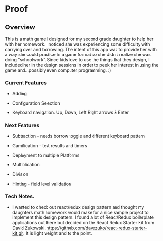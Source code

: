 # Proof 

## Overview
This is a math game I designed for my second grade daughter to help her with her homework. I noticed she was experiencing some difficulty with carrying over and borrowing. The intent of this app was to provide her with a way she could practice in a game format so she didn't realize she was doing "schoolwork". Since kids love to use the things that they design, I included her in the design sessions in order to peek her interest in using the game and...possibly even computer programming. :)

### Current Features

  * Adding

  * Configuration Selection
  
  * Keyboard navigation. Up, Down, Left Right arrows & Enter

### Next Features
  * Subtraction - needs borrow toggle and different keyboard pattern
  
  * Gamification - test results and timers
  
  * Deployment to multiple Platforms
  
  * Multiplication
  
  * Division
  
  * Hinting - field level validation

### Tech Notes.
* I wanted to check out react/redux design pattern and thought my daughters math homework would make for a nice sample project to implement this design pattern. I found a lot of React/Redux boilerplate applications out there but decided on  the React Redux Starter Kit from David Zukowski. https://github.com/davezuko/react-redux-starter-kit.git. It is light weight and to the point. 
